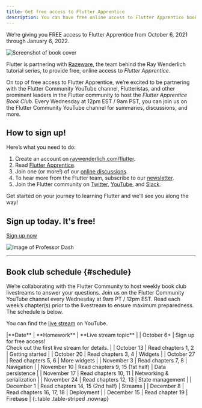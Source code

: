```yaml
---
title: Get free access to Flutter Apprentice
description: You can have free online access to Flutter Apprentice book through January 6, 2022.
---
```


We’re giving you FREE access to Flutter Apprentice from
October 6, 2021 through January 6, 2022.

![Screenshot of book cover](/assets/images/homepage/apprentice-cover.png)

Flutter is partnering with [Razeware][],
the team behind the Ray Wenderlich tutorial series,
to provide free, online access to _Flutter Apprentice_.

On top of free access to Flutter Apprentice,
we’re excited to be partnering with the
Flutter Community YouTube channel, Flutteristas,
and other prominent leaders in the Flutter community
to host the _Flutter Apprentice Book Club_.
Every Wednesday at 12pm EST / 9am PST,
you can join us on the Flutter Community YouTube
channel for summaries, discussions, and more. 

## How to sign up!

Here’s what you need to do:

1. Create an account on [raywenderlich.com/flutter][].
1. Read [Flutter Apprentice][].
1. Join one (or more!) of our [online discussions][schedule].
1. To hear more from the Flutter team,
   subscribe to our [newsletter][].
1. Join the Flutter community on [Twitter][], [YouTube][],
   and [Slack][].

Get started on your journey to learning Flutter
and we’ll see you along the way!

<section class="landing-page__cta card text-center">
    <div class="card-body">
        <h2 class="landing-page__cta__headline">Sign up today. It's free!</h2>
        <a class="landing-page__cta__button btn btn-primary btn-cta" href="https://store.raywenderlich.com/products/flutter-apprentice-google">Sign up now</a>
    </div>
</section>

![Image of Professor Dash](/assets/images/homepage/smart-dash.png)

---

## Book club schedule {#schedule}

We’re collaborating with the Flutter Community to host
weekly book club livestreams to answer your questions.
Join us on the Flutter Community YouTube channel every
Wednesday at 9am PT / 12pm EST.
Read each week’s chapter(s) prior to the livestream to
ensure maximum preparedness. The schedule is below.

You can find the [live stream][] on YouTube.

<div class="table-wrapper" markdown="1">
|**Date**     | **Homework**                   | **Live stream topic**      |
| October 6+  | Sign up for free access!<br>Check out the first live stream for details. | 
| October 13  | Read chapters 1, 2              | Getting started            |
| October 20  | Read chapters 3, 4              | Widgets                    |
| October 27  | Read chapters 5, 6              | More widgets               |
| November 3  | Read chapters 7, 8              | Navigation                 |
| November 10 | Read chapters 9, 15 (1st half)  | Data persistence           |
| November 17 | Read chapters 10, 11            | Networking & serialization |
| November 24 | Read chapters 12, 13            | State management           |
| December 1  | Read chapters 14, 15 (2nd half) | Streams                    |
| December 8  | Read chapters 16, 17, 18        | Deployment                 |
| December 15 | Read chapter  19                | Firebase                   |
{:.table .table-striped .nowrap}
</div>


[Flutter Apprentice]: https://www.raywenderlich.com/books/flutter-apprentice
[live stream]: {{site.youtube-site}}/playlist?list=PL4dBIh1xps-HAaadBRWQobCO_IJ4gMOG2
[newsletter]: /subscribe
[Razeware]: https://www.raywenderlich.com/
[raywenderlich.com/flutter]: https://store.raywenderlich.com/products/flutter-apprentice-google
[schedule]: #schedule
[Twitter]: https://twitter.com/FlutterDev
[YouTube]: {{site.youtube-site}}/c/FlutterCommunityVideos
[Slack]: https://fluttercommunity.dev/joinslack

